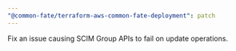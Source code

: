 ```yaml
---
"@common-fate/terraform-aws-common-fate-deployment": patch
---
```


Fix an issue causing SCIM Group APIs to fail on update operations.
